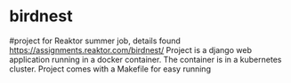 # birdnest
#project for Reaktor summer job, details found https://assignments.reaktor.com/birdnest/
Project is a django web application running in a docker container. The container is in a kubernetes cluster.
Project comes with a Makefile for easy running

